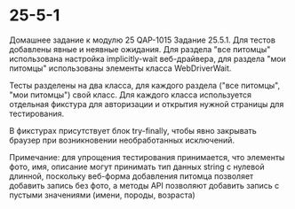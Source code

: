 # 25-5-1
Домашнее задание к модулю 25 QAP-1015
Задание 25.5.1. Для тестов добавлены явные и неявные ожидания. Для раздела "все питомцы" использована настройка implicitly-wait веб-драйвера, для раздела "мои питомцы" использованы элементы класса WebDriverWait.
 
Тесты разделены на два класса, для каждого раздела ("все питомцы", "мои питомцы") свой класс. Для каждого класса используется отдельная фикстура для авторизации и открытия нужной страницы для тестирования.

В фикстурах присутствует блок try-finally, чтобы явно закрывать браузер при возникновении необработанных исключений.

Примечание: для упрощения тестирования принимается, что элементы фото, имя, описание могут принимать тип данных string с нулевой длинной, поскольку веб-форма добавления питомца позволяет добавить запись без фото, а методы API позволяют добавить запись с пустыми значениями (имени, породы, возраста)
